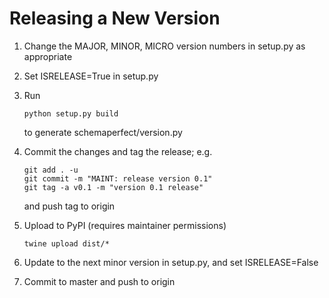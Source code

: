 Releasing a New Version
=======================

1. Change the MAJOR, MINOR, MICRO version numbers in setup.py as appropriate

2. Set ISRELEASE=True in setup.py

3. Run

       python setup.py build
   
   to generate schemaperfect/version.py

4. Commit the changes and tag the release; e.g.

       git add . -u
       git commit -m "MAINT: release version 0.1"
       git tag -a v0.1 -m "version 0.1 release"

   and push tag to origin

5. Upload to PyPI (requires maintainer permissions)

       twine upload dist/*

6. Update to the next minor version in setup.py, and set ISRELEASE=False

7. Commit to master and push to origin
